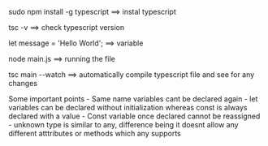 sudo npm install -g typescript ==> instal typescript

tsc -v ==> check typescript version

let message = 'Hello World'; ==> variable

node main.js ==> running the file

tsc main --watch ==> automatically compile typescript file and see for any changes

Some important points
    - Same name variables cant be declared again
    - let variables can be declared without initialization whereas const is always declared with a value
    - Const variable once declared cannot be reassigned
    - unknown type is similar to any, difference being it doesnt allow any different atttributes or methods which any supports


